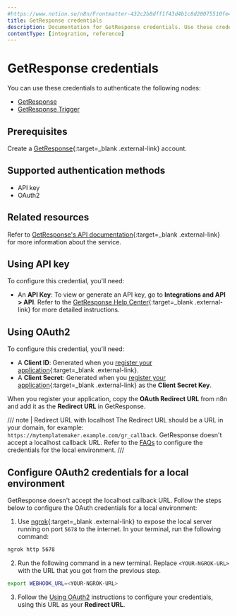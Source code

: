 ```yaml
---
#https://www.notion.so/n8n/Frontmatter-432c2b8dff1f43d4b1c8d20075510fe4
title: GetResponse credentials
description: Documentation for GetResponse credentials. Use these credentials to authenticate GetResponse in n8n, a workflow automation platform.
contentType: [integration, reference]
---
```


# GetResponse credentials

You can use these credentials to authenticate the following nodes:

- [GetResponse](/integrations/builtin/app-nodes/n8n-nodes-base.getresponse/)
- [GetResponse Trigger](/integrations/builtin/trigger-nodes/n8n-nodes-base.getresponsetrigger/)

## Prerequisites

Create a [GetResponse](https://www.getresponse.com/){:target=_blank .external-link} account.

## Supported authentication methods

- API key
- OAuth2

## Related resources

Refer to [GetResponse's API documentation](https://apidocs.getresponse.com/v3){:target=_blank .external-link} for more information about the service.

## Using API key

To configure this credential, you'll need:

- An **API Key**: To view or generate an API key, go to **Integrations and API > API**. Refer to the [GetResponse Help Center](https://www.getresponse.com/help/where-do-i-find-the-api-key.html){:target=_blank .external-link} for more detailed instructions.

## Using OAuth2

To configure this credential, you'll need:

- A **Client ID**: Generated when you [register your application](https://apidocs.getresponse.com/v3/oauth2){:target=_blank .external-link}.
- A **Client Secret**: Generated when you [register your application](https://apidocs.getresponse.com/v3/oauth2){:target=_blank .external-link} as the **Client Secret Key**.

When you register your application, copy the **OAuth Redirect URL** from n8n and add it as the **Redirect URL** in GetResponse.

/// note | Redirect URL with localhost
The Redirect URL should be a URL in your domain, for example: `https://mytemplatemaker.example.com/gr_callback`. GetResponse doesn't accept a localhost callback URL. Refer to the [FAQs](#configure-oauth2-credentials-for-a-local-environment) to configure the credentials for the local environment.
///

## Configure OAuth2 credentials for a local environment

GetResponse doesn't accept the localhost callback URL. Follow the steps below to configure the OAuth credentials for a local environment:
1. Use [ngrok](https://ngrok.com/){:target=_blank .external-link} to expose the local server running on port `5678` to the internet. In your terminal, run the following command:
```sh
ngrok http 5678
```
2. Run the following command in a new terminal. Replace `<YOUR-NGROK-URL>` with the URL that you got from the previous step.
```sh
export WEBHOOK_URL=<YOUR-NGROK-URL>
```
3. Follow the [Using OAuth2](#using-oauth2) instructions to configure your credentials, using this URL as your **Redirect URL**.

